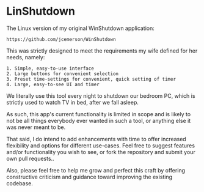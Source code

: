 # LinShutdown
The Linux version of my original WinShutdown application:

    https://github.com/jcemerson/WinShutdown

This was strictly designed to meet the requirements my wife defined
for her needs, namely:

    1. Simple, easy-to-use interface
    2. Large buttons for convenient selection
    3. Preset time-settings for convenient, quick setting of timer
    4. Large, easy-to-see UI and timer

We literally use this tool every night to shutdown our bedroom PC,
which is strictly used to watch TV in bed, after we fall asleep.

As such, this app's current functionality is limited in scope and
is likely to not be all things everybody ever wanted in such a
tool, or anything else it was never meant to be.

That said, I do intend to add enhancements with time to offer
increased flexibility and options for different use-cases. Feel
free to suggest features and/or functionality you wish to see,
or fork the repository and submit your own pull requests..

Also, please feel free to help me grow and perfect this craft by
offering constructive criticism and guidance toward improving the
existing codebase.
